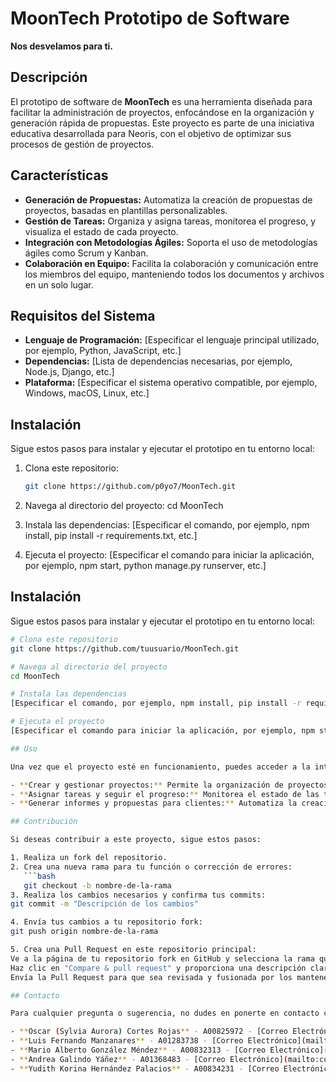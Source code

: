 # MoonTech Prototipo de Software

**Nos desvelamos para ti.**

## Descripción

El prototipo de software de **MoonTech** es una herramienta diseñada para facilitar la administración de proyectos, enfocándose en la organización y generación rápida de propuestas. Este proyecto es parte de una iniciativa educativa desarrollada para Neoris, con el objetivo de optimizar sus procesos de gestión de proyectos.

## Características

- **Generación de Propuestas:** Automatiza la creación de propuestas de proyectos, basadas en plantillas personalizables.
- **Gestión de Tareas:** Organiza y asigna tareas, monitorea el progreso, y visualiza el estado de cada proyecto.
- **Integración con Metodologías Ágiles:** Soporta el uso de metodologías ágiles como Scrum y Kanban.
- **Colaboración en Equipo:** Facilita la colaboración y comunicación entre los miembros del equipo, manteniendo todos los documentos y archivos en un solo lugar.

## Requisitos del Sistema

- **Lenguaje de Programación:** [Especificar el lenguaje principal utilizado, por ejemplo, Python, JavaScript, etc.]
- **Dependencias:** [Lista de dependencias necesarias, por ejemplo, Node.js, Django, etc.]
- **Plataforma:** [Especificar el sistema operativo compatible, por ejemplo, Windows, macOS, Linux, etc.]

## Instalación

Sigue estos pasos para instalar y ejecutar el prototipo en tu entorno local:

1. Clona este repositorio:
   ```bash
   git clone https://github.com/p0yo7/MoonTech.git

2. Navega al directorio del proyecto:
cd MoonTech

3. Instala las dependencias:
[Especificar el comando, por ejemplo, npm install, pip install -r requirements.txt, etc.]

4. Ejecuta el proyecto:
[Especificar el comando para iniciar la aplicación, por ejemplo, npm start, python manage.py runserver, etc.]

## Instalación

Sigue estos pasos para instalar y ejecutar el prototipo en tu entorno local:

```bash
# Clona este repositorio
git clone https://github.com/tuusuario/MoonTech.git

# Navega al directorio del proyecto
cd MoonTech

# Instala las dependencias
[Especificar el comando, por ejemplo, npm install, pip install -r requirements.txt, etc.]

# Ejecuta el proyecto
[Especificar el comando para iniciar la aplicación, por ejemplo, npm start, python manage.py runserver, etc.]

## Uso

Una vez que el proyecto esté en funcionamiento, puedes acceder a la interfaz principal a través de tu navegador web. Desde allí, podrás:

- **Crear y gestionar proyectos:** Permite la organización de proyectos en diferentes categorías y facilita la asignación de tareas a los miembros del equipo.
- **Asignar tareas y seguir el progreso:** Monitorea el estado de las tareas asignadas y realiza un seguimiento del progreso general del proyecto.
- **Generar informes y propuestas para clientes:** Automatiza la creación de documentos que resumen el avance del proyecto y generan propuestas personalizadas para los clientes.

## Contribución

Si deseas contribuir a este proyecto, sigue estos pasos:

1. Realiza un fork del repositorio.
2. Crea una nueva rama para tu función o corrección de errores:
   ```bash
   git checkout -b nombre-de-la-rama
3. Realiza los cambios necesarios y confirma tus commits:
git commit -m "Descripción de los cambios"

4. Envía tus cambios a tu repositorio fork:
git push origin nombre-de-la-rama

5. Crea una Pull Request en este repositorio principal:
Ve a la página de tu repositorio fork en GitHub y selecciona la rama que acabas de enviar.
Haz clic en "Compare & pull request" y proporciona una descripción clara de tus cambios.
Envía la Pull Request para que sea revisada y fusionada por los mantenedores del repositorio principal.

## Contacto

Para cualquier pregunta o sugerencia, no dudes en ponerte en contacto con nosotros:

- **Oscar (Sylvia Aurora) Cortes Rojas** - A00825972 - [Correo Electrónico](mailto:correo@example.com)
- **Luis Fernando Manzanares** - A01283738 - [Correo Electrónico](mailto:correo@example.com)
- **Mario Alberto González Méndez** - A00832313 - [Correo Electrónico](mailto:correo@example.com)
- **Andrea Galindo Yáñez** - A01368483 - [Correo Electrónico](mailto:correo@example.com)
- **Yudith Korina Hernández Palacios** - A00834231 - [Correo Electrónico](mailto:correo@example.com)





